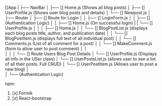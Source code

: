 []App
  |
  ├── NavBar
  │   ├── [] Home.js (Shows all blog posts)
  │   ├── [] UserProfile.js (Shows user blog posts and details)
  │   └── [] Newpost.js
  │
  ├── Router
  │   ├── [] Route for Login
  │   │   ├── [] LoginForm.js
  │   │   ├── [](Authentication Logic)
  │   │   ├── [] Home.js (On successful login)
  |   |   └── [] UserProfile.js 
  │   │
  │   ├── [] Home.js
  │   │   └── [] BlogPostList.js (displays each blog posts title, author, and publication date)
  │   │      └── [] BlogPostItem.js (displays full text of all individual post)
  │   │          └── [] Comments.js (List of all comment for a post)
  │   │              └── [] MakeComment.js (form to allow user to post comment)
  │   │   
  │   │
  │   └── [] Route Users Blog Post Details
  │       └── [] UserProfile.js (Displays all info in the USer class)
  │           └── [] UserPostsList.js (allows user to see a list of all their posts. Full CRUD)
  │                └── [] UserPostItem.js (Allows user to post a new blog)
  │     
  │
  └── (Authentication Logic)

npm:
1. [x] Formik
2. [x] React-bootstrap
